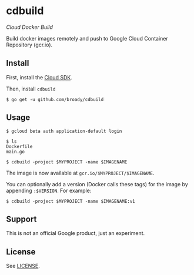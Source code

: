 # cdbuild

*Cloud Docker Build*

Build docker images remotely and push to Google Cloud Container Repository (gcr.io).

## Install

First, install the [Cloud SDK](https://cloud.google.com/sdk/).

Then, install `cdbuild`

    $ go get -u github.com/broady/cdbuild

## Usage

    $ gcloud beta auth application-default login

    $ ls 
    Dockerfile
    main.go

    $ cdbuild -project $MYPROJECT -name $IMAGENAME

The image is now available at `gcr.io/$MYPROJECT/$IMAGENAME`.

You can optionally add a version (Docker calls these tags) for the image by appending `:$VERSION`. For example:

    $ cdbuild -project $MYPROJECT -name $IMAGENAME:v1

## Support

This is not an official Google product, just an experiment.

## License

See [LICENSE](LICENSE).
